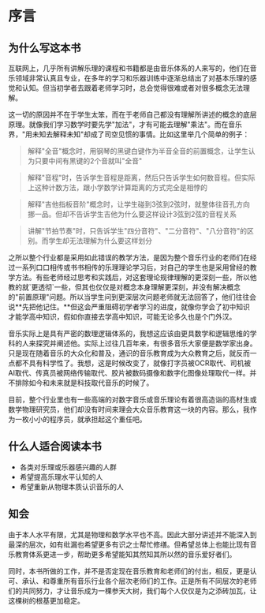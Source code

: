 # 序言

## 为什么写这本书

互联网上，几乎所有讲解乐理的课程和书籍都是由音乐体系的人来写的，他们在音乐领域非常认真且专业，在多年的学习和乐器训练中逐渐总结出了对基本乐理的感觉和认知。但当初学者去跟着老师学习时，总会觉得很难或者对很多概念无法理解。

这一切的原因并不在于学生太笨，而在于老师自己都没有理解所讲述的概念的底层原理。就像我们学习数学时要先学"加法"，才有可能去理解"乘法"。而在音乐界，"用未知去解释未知"却成了司空见惯的事情。比如这里举几个简单的例子：

> 解释"全音"概念时，用钢琴的黑键白键作为半音全音的前置概念，让学生认为只要中间有黑键的2个音就叫"全音"

> 解释"音程"时，告诉学生音程是距离，然后只告诉学生如何数音程。但实际上这种计数方法，跟小学数学计算距离的方式完全是相悖的

> 解释"吉他指板音阶"概念时，让学生碰到3弦到2弦时，就整体往音孔方向挪一品。但却不告诉学生吉他为什么要这样设计3弦到2弦的音程关系

> 讲解"节拍节奏"时，只告诉学生"四分音符"、"二分音符"、"八分音符"的区别。而学生却无法理解为什么要这样划分

之所以整个行业都是采用如此错误的教学方法，是因为整个音乐行业的老师们在经过一系列口口相传或书书相传的乐理理论学习后，对自己的学生也是采用曾经的教学方法。有些老师经过思考和实践后，对这套理论规律理解的更深刻一些，所以他教的就\`更透彻\`一些，但其也仅仅是对概念本身理解更深刻，并没有解决概念的"前置原理"问题。所以当学生问到更深层次问题老师就无法回答了，他们往往会说**先把他记住。**但这会严重阻碍初学者学习的进度，就像你学会了初中知识才能学高中知识，假如你直接去学高中知识，可能无论多久也是个门外汉。

音乐实际上是具有严密的数理逻辑体系的，我想这应该由更具数学和逻辑思维的学科的人来探究并阐述他。实际上过往几百年来，有很多音乐大家便是数学家出身。只是现在随着音乐的大众化和普及，通识的音乐教育成为大众教育之后，就反而一点都不具有科学性了。我想，这是时候改变了，就像打字员被OCR取代、司机被AI取代、传真员被网络传输取代、胶片被数码摄像和数字化图像处理取代一样。并不排除如今和未来就是科技取代音乐的时候了。

目前，整个行业里也有一些高端的对数字音乐或音乐理论有着很高造诣的高材生或数学物理研究员，他们却没有时间来理会大众音乐教育这一块的内容。那么，我作为一枚小小的程序员，就承担起这个重任吧。

## 什么人适合阅读本书

* 各类对乐理或乐器感兴趣的人群
* 希望提高乐理水平认知的人
* 希望重新从物理本质认识音乐的人

## 知会

由于本人水平有限，尤其是物理和数学水平也不高。因此大部分讲述并不能深入到最深的层次，如有纰漏也希望更多有识之士帮忙修缮。但希望总体上也能比现有音乐教育体系更进一步，帮助更多希望能知其然知其所以然的音乐爱好者们。

同时，本书所做的工作，并不是否定现在音乐教育和老师们的付出，相反，更是认可、承认、和尊重所有音乐行业各个层次老师们的工作。正是所有不同层次的老师们的共同努力，才让音乐成为一棵参天大树，我们每个人仅仅是为之添砖加瓦，让这棵树的根基更加稳定。

